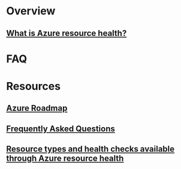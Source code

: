 # Overview
## [What is Azure resource health?](resource-health-overview.md)
# FAQ
# Resources
## [Azure Roadmap](https://azure.microsoft.com/roadmap/)
## [Frequently Asked Questions](resource-health-faq.md)
## [Resource types and health checks available through Azure resource health](resource-health-checks-resource-types.md)
